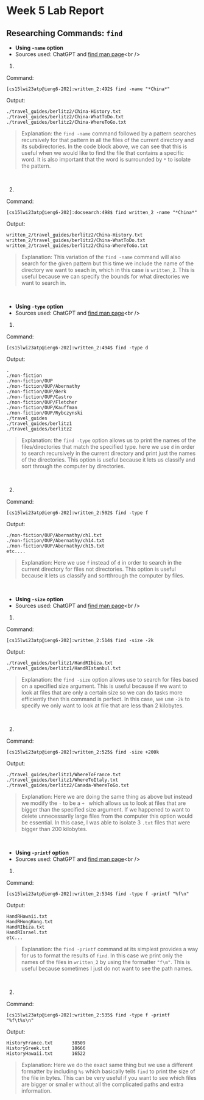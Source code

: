 # Week 5 Lab Report
## Researching Commands: `find`
- **Using `-name` option**
- Sources used: ChatGPT and [find man page]([https://linuxcommand.org/lc3_man_pages/grep1.html](https://docs.oracle.com/cd/E86824_01/html/E54763/find-1g.html))<br />
1.
Command:
```
[cs15lwi23atp@ieng6-202]:written_2:492$ find -name "*China*"
```
Output:
```
./travel_guides/berlitz2/China-History.txt
./travel_guides/berlitz2/China-WhatToDo.txt
./travel_guides/berlitz2/China-WhereToGo.txt
```
> Explanation: the `find -name` command followed by a pattern searches recursively for that pattern in all the files of the current directory and its subdirectories. 
> In the code block above, we can see that this is useful when we would like to find the file that contains a specific word. It is also important that the word is 
> surrounded by `*` to isolate the pattern.
<br />

2.
Command:
```
[cs15lwi23atp@ieng6-202]:docsearch:498$ find written_2 -name "*China*"
```
Output:
```
written_2/travel_guides/berlitz2/China-History.txt
written_2/travel_guides/berlitz2/China-WhatToDo.txt
written_2/travel_guides/berlitz2/China-WhereToGo.txt
```
> Explanation: This variation of the `find -name` command will also search for the given pattern but this time we include the name of the directory we want to seach 
> in, which in this case is `written_2`. This is useful because we can specify the bounds for what directories we want to search in.
<br />

- **Using `-type` option**
- Sources used: ChatGPT and [find man page]([https://linuxcommand.org/lc3_man_pages/grep1.html](https://docs.oracle.com/cd/E86824_01/html/E54763/find-1g.html))<br />
1.
Command:
```
[cs15lwi23atp@ieng6-202]:written_2:494$ find -type d
```
Output:
```
.
./non-fiction
./non-fiction/OUP
./non-fiction/OUP/Abernathy
./non-fiction/OUP/Berk
./non-fiction/OUP/Castro
./non-fiction/OUP/Fletcher
./non-fiction/OUP/Kauffman
./non-fiction/OUP/Rybczynski
./travel_guides
./travel_guides/berlitz1
./travel_guides/berlitz2
```
> Explanation: the `find -type` option allows us to print the names of the files/directories that match the specified type. here we use `d` in order to search 
> recursively in the current directory and print just the names of the directories. This option is useful because it lets us classify and sort through the computer 
> by directories.
<br />

2.
Command:
```
[cs15lwi23atp@ieng6-202]:written_2:502$ find -type f
```
Output:
```
./non-fiction/OUP/Abernathy/ch1.txt
./non-fiction/OUP/Abernathy/ch14.txt
./non-fiction/OUP/Abernathy/ch15.txt
etc....
```
> Explanation: Here we use `f` instead of `d` in order to search in the current directory for files not directories. This option is useful because it lets us classify 
> and sortthrough the computer by files.
<br />

- **Using `-size` option**
- Sources used: ChatGPT and [find man page]([https://linuxcommand.org/lc3_man_pages/grep1.html](https://docs.oracle.com/cd/E86824_01/html/E54763/find-1g.html))<br />
1.
Command:
```
[cs15lwi23atp@ieng6-202]:written_2:514$ find -size -2k
```
Output:
```
./travel_guides/berlitz1/HandRIbiza.txt
./travel_guides/berlitz1/HandRIstanbul.txt
```
> Explanation: the `find -size` option allows use to search for files based on a specified size argument. This is useful because if we want to look at
> files that are only a certain size so we can do tasks more efficiently then this command is perfect. In this case, we use `-2k` to specify we only
> want to look at file that are less than 2 kilobytes.
<br />

2.
Command:
```
[cs15lwi23atp@ieng6-202]:written_2:525$ find -size +200k
```
Output:
```
./travel_guides/berlitz1/WhereToFrance.txt
./travel_guides/berlitz1/WhereToItaly.txt
./travel_guides/berlitz2/Canada-WhereToGo.txt
```
> Explanation: Here we are doing the same thing as above but instead we modify the `-` to be a `+ ` which allows us to look at files that are bigger than 
> the specified size argument. If we happened to want to delete unnecessarily large files from the computer this option would be essential. In this case, 
> I was able to isolate 3 `.txt` files that were bigger than 200 kilobytes.
<br />

- **Using `-printf` option**
- Sources used: ChatGPT and [find man page]([https://linuxcommand.org/lc3_man_pages/grep1.html](https://docs.oracle.com/cd/E86824_01/html/E54763/find-1g.html))<br />
1.
Command:
```
[cs15lwi23atp@ieng6-202]:written_2:534$ find -type f -printf "%f\n"
```
Output:
```
HandRHawaii.txt
HandRHongKong.txt
HandRIbiza.txt
HandRIsrael.txt
etc...
```
> Explanation: the `find -printf` command at its simplest provides a way for us to format the results of `find`. In this case we print only the names of the files
> in `written_2` by using the formatter `"f\m"`. This is useful because sometimes I just do not want to see the path names.

<br />

2.
Command:
```
[cs15lwi23atp@ieng6-202]:written_2:535$ find -type f -printf "%f\t%s\n"
```
Output:
```
HistoryFrance.txt       38509
HistoryGreek.txt        18666
HistoryHawaii.txt       16522
```
> Explanation: Here we do the exact same thing but we use a different formatter by including `%s` which basically tells `find` to print the size of the file
> in bytes. This can be very useful if you want to see which files are bigger or smaller without all the complicated paths and extra information.
